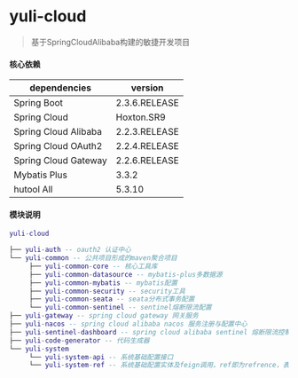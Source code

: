 # yuli-cloud

>基于SpringCloudAlibaba构建的敏捷开发项目

#### 核心依赖


| dependencies         | version       |
| -------------------- | ------------- |
| Spring Boot          | 2.3.6.RELEASE |
| Spring Cloud         | Hoxton.SR9    |
| Spring Cloud Alibaba | 2.2.3.RELEASE |
| Spring Cloud OAuth2  | 2.2.4.RELEASE |
| Spring Cloud Gateway | 2.2.6.RELEASE |
| Mybatis Plus         | 3.3.2         |
| hutool All           | 5.3.10        |



#### 模块说明

```lua
yuli-cloud

├── yuli-auth -- oauth2 认证中心
└── yuli-common -- 公共项目形成的maven聚合项目
     ├── yuli-common-core -- 核心工具库
     ├── yuli-common-datasource -- mybatis-plus多数据源
     ├── yuli-common-mybatis -- mybatis配置
     ├── yuli-common-security -- security工具
     ├── yuli-common-seata -- seata分布式事务配置
     └── yuli-common-sentinel -- sentinel熔断限流配置
├── yuli-gateway -- spring cloud gateway 网关服务
├── yuli-nacos -- spring cloud alibaba nacos 服务注册与配置中心
├── yuli-sentinel-dashboard -- spring cloud alibaba sentinel 熔断限流控制面板
├── yuli-code-generator -- 代码生成器
└── yuli-system
     └── yuli-system-api -- 系统基础配置接口
     └── yuli-system-ref -- 系统基础配置实体及feign调用，ref即为refrence，表示可被引用的项目
```
